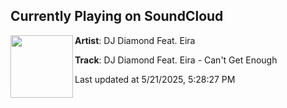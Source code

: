 ## Currently Playing on SoundCloud

[<img align="left" width="100" src="https://i1.sndcdn.com/artworks-SD9i88jVcx2qd2yi-6bezLw-t500x500.png">](https://soundcloud.com/dnzrecords/dj-diamond-feat-eira-cant-get-enough?in=saxurn/sets/pit-of-vipers)

**Artist**: DJ Diamond Feat. Eira 

**Track**: DJ Diamond Feat. Eira - Can't Get Enough

Last updated at 5/21/2025, 5:28:27 PM
